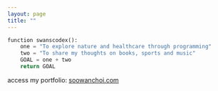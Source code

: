 ```yaml
---
layout: page
title: ""
---
```


```python
function swanscodex(): 
    one = "To explore nature and healthcare through programming"
    two = "To share my thoughts on books, sports and music"
    GOAL = one + two
    return GOAL
```

access my portfolio: [soowanchoi.com](https://www.soowanchoi.com)
